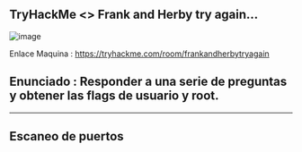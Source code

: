 ## TryHackMe  <> Frank and Herby try again...
![image](https://github.com/Esevka/CTF/assets/139042999/0db32652-0c5f-4694-938c-dc2223044a5c)

Enlace Maquina : https://tryhackme.com/room/frankandherbytryagain

Enunciado : Responder a una serie de preguntas y  obtener las flags de usuario y root.
---
---

## Escaneo de puertos
